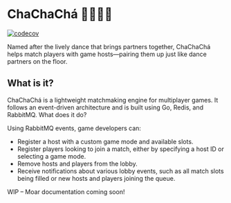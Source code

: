 # ChaChaChá 💃🏼🕺🏼
[![codecov](https://codecov.io/gh/alesr/chachacha/graph/badge.svg?token=oAR3Ak3bhw)](https://codecov.io/gh/alesr/chachacha)

Named after the lively dance that brings partners together, ChaChaChá helps match players with game hosts—pairing them up just like dance partners on the floor.

## What is it?

ChaChaChá is a lightweight matchmaking engine for multiplayer games.
It follows an event-driven architecture and is built using Go, Redis, and RabbitMQ.
What does it do?

Using RabbitMQ events, game developers can:

- Register a host with a custom game mode and available slots.
- Register players looking to join a match, either by specifying a host ID or selecting a game mode.
- Remove hosts and players from the lobby.
- Receive notifications about various lobby events, such as all match slots being filled or new hosts and players joining the queue.

WIP – Moar documentation coming soon!
